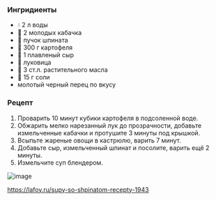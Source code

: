 ### Ингридиенты
- 💧 2 л воды
- 🍆 2 молодых кабачка
- 🥬 пучок шпината
- 🥔 300 г картофеля
- 🧀 1 плавленый сыр
- 🧅 луковица
- 🧴 3 ст.л. растительного масла
- 🧂 15 г соли
- молотый черный перец по вкусу

### Рецепт
1. Проварить 10 минут кубики картофеля в подсоленной воде.
2. Обжарить мелко нарезанный лук до прозрачности, добавьте измельченные кабачки и протушите 3 минуты под крышкой.
3. Всыпьте жареные овощи в кастрюлю, варить 7 минут.
4. Добавьте сыр, измельченный шпинат и посолите, варить ещё 2 минуты.
5. Измельчите суп блендером.

![image](https://user-images.githubusercontent.com/100151463/216818246-331d4d0d-b0c8-430b-930d-b156d4f8bbc4.png)

https://lafoy.ru/supy-so-shpinatom-recepty-1943
